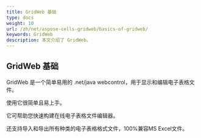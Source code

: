 ```yaml
---
title: GridWeb 基础
type: docs
weight: 10
url: /zh/net/aspose-cells-gridweb/basics-of-gridweb/
keywords: GridWeb
description: 本文介绍了 GridWeb。
---
```

## GridWeb 基础
GridWeb 是一个简单易用的 .net/java webcontrol，用于显示和编辑电子表格文件。


使用它很简单且易上手。

它可帮助您快速构建在线电子表格文件编辑器。

还支持导入和导出所有种类的电子表格格式文件，100%兼容MS Excel文件。


